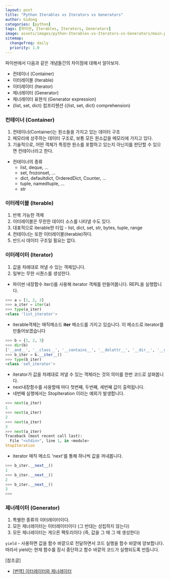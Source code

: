 ```yaml
---
layout: post
title: "Python Iterables vs Iterators vs Generators"
author: Gidong
categories: [python]
tags: [파이썬, Iterables, Iterators, Generators]
image: assets/images/python-Iterables-vs-Iterators-vs-Generators/main.png
sitemap:
  changefreq: daily
  priority: 1.0
---
```


파이썬에서 다음과 같은 개념들간의 차이점에 대해서 알아보자.

- 컨테이너 (Container)
- 이터레이블 (Iterable)
- 이터레이터 (Iterator)
- 제너레이터 (Generator)
- 제너레이터 표현식 (Generator expression)
- {list, set, dict} 컴프리헨션 ({list, set, dict} comprehension)

### 컨테이너 (Container)

1. 컨테이너(Container)는 원소들을 가지고 있는 데이터 구조
2. 메모리에 상주하는 데이터 구조로, 보통 모든 원소값을 메모리에 가지고 있다.
3. 기술적으로, 어떤 객체가 특정한 원소를 포함하고 있는지 아닌지를 판단할 수 있으면 컨테이너라고 한다.

- 컨테이너의 종류
  - list, deque, …
  - set, frozonset, …
  - dict, defaultdict, OrderedDict, Counter, …
  - tuple, namedtuple, …
  - str

### 이터레이블 (Iterable)

1. 반복 가능한 객체
2. 이터레이블은 무한한 데이터 소스를 나타낼 수도 있다.
3. 대표적으로 iterable한 타입 - list, dict, set, str, bytes, tuple, range
4. 컨테이너는 또한 이터레이블(iterable)하다.
5. 반드시 데이터 구조일 필요는 없다.

### 이터레이터 (Iterator)

1. 값을 차례대로 꺼낼 수 있는 객체입니다.
2. 일부는 무한 시퀀스를 생성한다.

- 파이썬 내장함수 iter()를 사용해 iterator 객체를 만들어봅니다. REPL을 실행합니다.

```python
>>> a = [1, 2, 3]
>>> a_iter = iter(a)
>>> type(a_iter)
<class 'list_iterator'>
```

- iterable객체는 매직메소드 __iter__ 메소드를 가지고 있습니다. 이 메소드로 iterator를 만들어보겠습니다

```python
>>> b = {1, 2, 3}
>>> dir(b)
['__and__', '__class__', '__contains__', '__delattr__', '__dir__', '__doc__', '__eq__', '__format__', '__ge__', '__getattribute__', '__gt__', '__hash__', '__iand__', '__init__', '__init_subclass__', '__ior__', '__isub__', '__iter__', '__ixor__', '__le__', '__len__', '__lt__', '__ne__', '__new__', '__or__', '__rand__', '__reduce__', '__reduce_ex__', '__repr__', '__ror__', '__rsub__', '__rxor__', '__setattr__', '__sizeof__', '__str__', '__sub__', '__subclasshook__', '__xor__', 'add', 'clear', 'copy', 'difference', 'difference_update', 'discard', 'intersection', 'intersection_update', 'isdisjoint', 'issubset', 'issuperset', 'pop', 'remove', 'symmetric_difference', 'symmetric_difference_update', 'union', 'update']
>>> b_iter = b.__iter__()
>>> type(b_iter)
<class 'set_iterator'>
```

- iterator가 값을 차례대로 꺼낼 수 있는 객체라는 것의 의미를 한번 코드로 살펴봅니다.
- next내장함수를 사용할때 마다 첫번째, 두번째, 세번째 값이 출력됩니다.
- 네번째 실행에서는 StopIteration 이라는 예외가 발생합니다.

```python
>>> next(a_iter)
1
>>> next(a_iter)
2
>>> next(a_iter)
3
>>> next(a_iter)
Traceback (most recent call last):
  File "<stdin>", line 1, in <module>
StopIteration
```

- iterator 매직 메소드 'next'를 통해 하나씩 값을 꺼내봅니다.

```python
>>> b_iter.__next__()
1
>>> b_iter.__next__()
2
>>> b_iter.__next__()
3
>>> 
```

### 제너레이터 (Generator)

1. 특별한 종류의 이터레이터이다.
2. 모든 제너레이터는 이터레이터이다 (그 반대는 성립하지 않는다)
3. 모든 제너레이터는 게으른 팩토리이다 (즉, 값을 그 때 그 때 생성한다)

`yield` - 사용하면 값을 함수 바깥으로 전달하면서 코드 실행을 함수 바깥에 양보합니다. 따라서 yield는 현재 함수를 잠시 중단하고 함수 바깥의 코드가 실행되도록 만듭니다.


[참조글]
- [[번역] 이터레이터와 제너레이터](https://mingrammer.com/translation-iterators-vs-generators/)